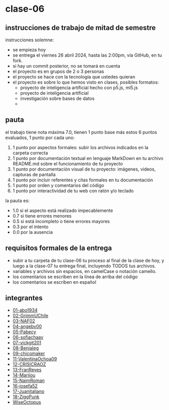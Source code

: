 # clase-06

## instrucciones de trabajo de mitad de semestre

instrucciones solemne:

- se empieza hoy
- se entrega el viernes 26 abril 2024, hasta las 2:00pm, vía GitHub, en tu fork.
- si hay un commit posterior, no se tomará en cuenta
- el proyecto es en grupos de 2 o 3 personas
- el proyecto se hace con la tecnología que ustedes quieran
- el proyecto es sobre lo que hemos visto en clases, posibles formatos:
  - proyecto de inteligencia artificial hecho con p5.js, ml5.js
  - proyecto de inteligencia artificial
  - investigación sobre bases de datos
  -

## pauta

el trabajo tiene nota máxima 7.0, tienen 1 punto base más estos 6 puntos evaluados, 1 punto por cada uno:

1. 1 punto por aspectos formales: subir los archivos indicados en la carpeta correcta
2. 1 punto por documentación textual en lenguaje MarkDown en tu archivo README.md sobre el funcionamiento de tu proyecto
3. 1 punto por documentación visual de tu proyecto: imágenes, videos, capturas de pantalla
4. 1 punto por incluir referentes y citas formales en tu documentación
5. 1 punto por orden y comentarios del código
6. 1 punto por interactividad de tu web con ratón y/o teclado

la pauta es:

- 1.0 si el aspecto está realizado impecablemente
- 0.7 si tiene errores menores
- 0.5 si está incompleto o tiene errores mayores
- 0.3 por el intento
- 0.0 por la ausencia

## requisitos formales de la entrega

- subir a tu carpeta de tu clase-06 tu proceso al final de la clase de hoy, y luego a la clase-07 tu entrega final, incluyendo TODOS tus archivos.
- variables y archivos sin espacios, en camelCase o notación camello.
- los comentarios se escriben en la línea de arriba del código
- los comentarios se escriben en español

## integrantes

- [01-abo1934](./01-abo1934/)
- [02-GrimmUChile](./02-GrimmUChile/)
- [03-NAF02](./03-NAF02/)
- [04-angebv00](./04-angebv00/)
- [05-Pabecy](./05-Pabecy/)
- [06-sofiachaav](./06-sofiachaav/)
- [07-vickgit201](./07-vickgit201/)
- [08-BenjaIeg](./08-BenjaIeg/)
- [09-chicomaker](./09-chicomaker/)
- [11-ValentinaOchoa09](./11-ValentinaOchoa09/)
- [12-CRISICRAOZ](./12-CRISISCRAOZ/)
- [13-FranReyes](./13-FranReyes/)
- [14-Marijou](./14-Marijou/)
- [15-NaimRoman](./15-NaimRoman/)
- [16-josefa52](./16-josefa52/)
- [17-Juanitaliano](./17-Juanitaliano/)
- [18-ZiggPunk](./18-ZiggPunk/)
- [WiseOctopus](./WiseOctopus/)
